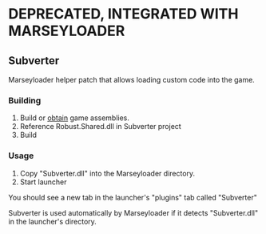 # DEPRECATED, INTEGRATED WITH MARSEYLOADER

## Subverter

Marseyloader helper patch that allows loading custom code into the game.

### Building

1. Build or [obtain](https://github.com/Subversionary/StationAssemblies) game assemblies.
2. Reference Robust.Shared.dll in Subverter project
3. Build

### Usage

1. Copy "Subverter.dll" into the Marseyloader directory.
2. Start launcher

You should see a new tab in the launcher's "plugins" tab called "Subverter"

Subverter is used automatically by Marseyloader if it detects "Subverter.dll" in the launcher's directory.
